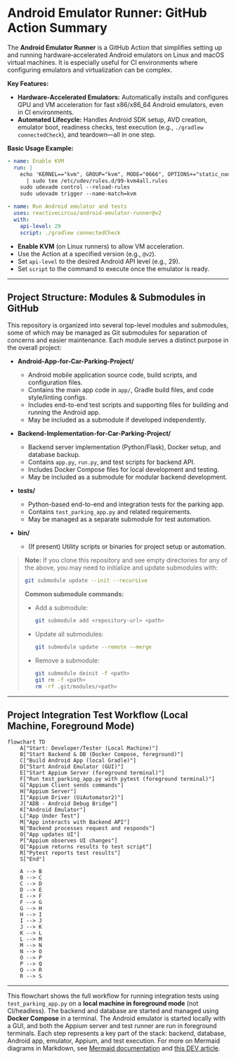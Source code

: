 # Android Emulator Runner: GitHub Action Summary

The **Android Emulator Runner** is a GitHub Action that simplifies setting up and running hardware‑accelerated Android emulators on Linux and macOS virtual machines. It is especially useful for CI environments where configuring emulators and virtualization can be complex.

**Key Features:**

- **Hardware‑Accelerated Emulators:** Automatically installs and configures GPU and VM acceleration for fast x86/x86_64 Android emulators, even in CI environments.
- **Automated Lifecycle:** Handles Android SDK setup, AVD creation, emulator boot, readiness checks, test execution (e.g., `./gradlew connectedCheck`), and teardown—all in one step.

**Basic Usage Example:**

```yaml
- name: Enable KVM
  run: |
    echo 'KERNEL=="kvm", GROUP="kvm", MODE="0666", OPTIONS+="static_node=kvm"' \
      | sudo tee /etc/udev/rules.d/99-kvm4all.rules
    sudo udevadm control --reload-rules
    sudo udevadm trigger --name-match=kvm

- name: Run Android emulator and tests
  uses: reactivecircus/android-emulator-runner@v2
  with:
    api-level: 29
    script: ./gradlew connectedCheck
```

- **Enable KVM** (on Linux runners) to allow VM acceleration.
- Use the Action at a specified version (e.g., `@v2`).
- Set `api-level` to the desired Android API level (e.g., 29).
- Set `script` to the command to execute once the emulator is ready.

---

## Project Structure: Modules & Submodules in GitHub

This repository is organized into several top-level modules and submodules, some of which may be managed as Git submodules for separation of concerns and easier maintenance. Each module serves a distinct purpose in the overall project:

- **Android-App-for-Car-Parking-Project/**
  - Android mobile application source code, build scripts, and configuration files.
  - Contains the main app code in `app/`, Gradle build files, and code style/linting configs.
  - Includes end-to-end test scripts and supporting files for building and running the Android app.
  - May be included as a submodule if developed independently.

- **Backend-Implementation-for-Car-Parking-Project/**
  - Backend server implementation (Python/Flask), Docker setup, and database backup.
  - Contains `app.py`, `run.py`, and test scripts for backend API.
  - Includes Docker Compose files for local development and testing.
  - May be included as a submodule for modular backend development.

- **tests/**
  - Python-based end-to-end and integration tests for the parking app.
  - Contains `test_parking_app.py` and related requirements.
  - May be managed as a separate submodule for test automation.

- **bin/**
  - (If present) Utility scripts or binaries for project setup or automation.

> **Note:** If you clone this repository and see empty directories for any of the above, you may need to initialize and update submodules with:
>
> ```bash
> git submodule update --init --recursive
> ```
>
> **Common submodule commands:**
>
> - Add a submodule:
>   ```bash
>   git submodule add <repository-url> <path>
>   ```
> - Update all submodules:
>   ```bash
>   git submodule update --remote --merge
>   ```
> - Remove a submodule:
>   ```bash
>   git submodule deinit -f <path>
>   git rm -f <path>
>   rm -rf .git/modules/<path>
>   ```

---

## Project Integration Test Workflow (Local Machine, Foreground Mode)

```mermaid
flowchart TD
    A["Start: Developer/Tester (Local Machine)"]
    B["Start Backend & DB (Docker Compose, foreground)"]
    C["Build Android App (local Gradle)"]
    D["Start Android Emulator (GUI)"]
    E["Start Appium Server (foreground terminal)"]
    F["Run test_parking_app.py with pytest (foreground terminal)"]
    G["Appium Client sends commands"]
    H["Appium Server"]
    I["Appium Driver (UiAutomator2)"]
    J["ADB - Android Debug Bridge"]
    K["Android Emulator"]
    L["App Under Test"]
    M["App interacts with Backend API"]
    N["Backend processes request and responds"]
    O["App updates UI"]
    P["Appium observes UI changes"]
    Q["Appium returns results to test script"]
    R["Pytest reports test results"]
    S["End"]

    A --> B
    B --> C
    C --> D
    D --> E
    E --> F
    F --> G
    G --> H
    H --> I
    I --> J
    J --> K
    K --> L
    L --> M
    M --> N
    N --> O
    O --> P
    P --> Q
    Q --> R
    R --> S
```

---

This flowchart shows the full workflow for running integration tests using `test_parking_app.py` on a **local machine in foreground mode** (not CI/headless). The backend and database are started and managed using **Docker Compose** in a terminal. The Android emulator is started locally with a GUI, and both the Appium server and test runner are run in foreground terminals. Each step represents a key part of the stack: backend, database, Android app, emulator, Appium, and test execution. For more on Mermaid diagrams in Markdown, see [Mermaid documentation](https://mermaid.js.org) and [this DEV article](https://dev.to/farisdurrani/draw-diagrams-in-readmes-using-mermaid-1c49).